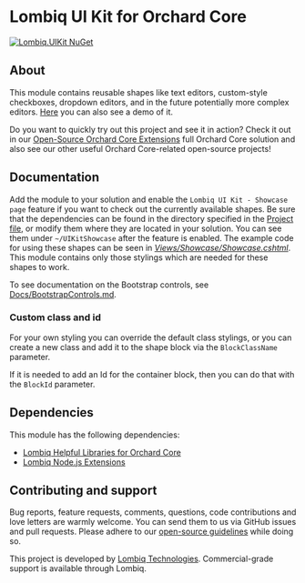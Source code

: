 # Lombiq UI Kit for Orchard Core

[![Lombiq.UIKit NuGet](https://img.shields.io/nuget/v/Lombiq.UIKit?label=Lombiq.UIKit)](https://www.nuget.org/packages/Lombiq.UIKit/)

## About

This module contains reusable shapes like text editors, custom-style checkboxes, dropdown editors, and in the future potentially more complex editors. [Here](https://www.youtube.com/watch?v=PONfn2K8AHg) you can also see a demo of it.

Do you want to quickly try out this project and see it in action? Check it out in our [Open-Source Orchard Core Extensions](https://github.com/Lombiq/Open-Source-Orchard-Core-Extensions) full Orchard Core solution and also see our other useful Orchard Core-related open-source projects!

## Documentation

Add the module to your solution and enable the `Lombiq UI Kit - Showcase page` feature if you want to check out the currently available shapes. Be sure that the dependencies can be found in the directory specified in the [Project file](Lombiq.UIKit/Lombiq.UIKit.csproj), or modify them where they are located in your solution. You can see them under `~/UIKitShowcase` after the feature is enabled. The example code for using these shapes can be seen in _[Views/Showcase/Showcase.cshtml](Lombiq.UIKit/Views/Showcase/Showcase.cshtml)_. This module contains only those stylings which are needed for these shapes to work.

To see documentation on the Bootstrap controls, see [Docs/BootstrapControls.md](Lombiq.UIKit/Docs/BootstrapControls.md).

### Custom class and id

For your own styling you can override the default class stylings, or you can create a new class and add it to the shape block via the `BlockClassName` parameter.

If it is needed to add an Id for the container block, then you can do that with the `BlockId` parameter.

## Dependencies

This module has the following dependencies:

- [Lombiq Helpful Libraries for Orchard Core](https://github.com/Lombiq/Helpful-Libraries)
- [Lombiq Node.js Extensions](https://gihub.com/Lombiq/NodeJs-Extensions)

## Contributing and support

Bug reports, feature requests, comments, questions, code contributions and love letters are warmly welcome. You can send them to us via GitHub issues and pull requests. Please adhere to our [open-source guidelines](https://lombiq.com/open-source-guidelines) while doing so.

This project is developed by [Lombiq Technologies](https://lombiq.com/). Commercial-grade support is available through Lombiq.
